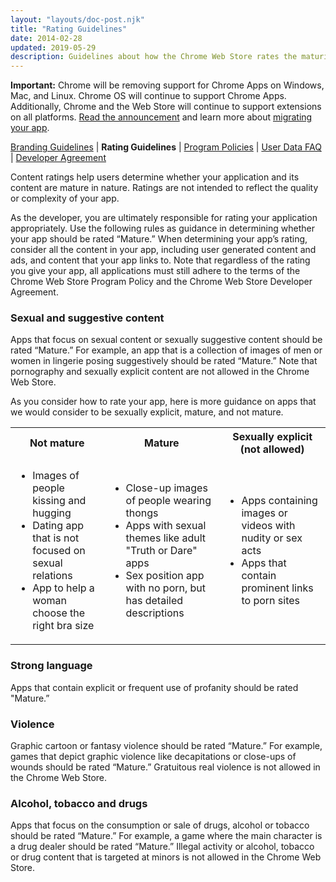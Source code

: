 ```yaml
---
layout: "layouts/doc-post.njk"
title: "Rating Guidelines"
date: 2014-02-28
updated: 2019-05-29
description: Guidelines about how the Chrome Web Store rates the maturity of content.
---
```


<div class="aside aside--caution"><b>Important:</b> Chrome will be removing support for Chrome Apps on Windows, Mac, and Linux. Chrome OS will continue to support Chrome Apps. Additionally, Chrome and the Web Store will continue to support extensions on all platforms. <a href="http://blog.chromium.org/2016/08/from-chrome-apps-to-web.html">Read the announcement</a> and learn more about <a href="https://developers.chrome.com/apps/migration">migrating your app</a>.</div>

[Branding Guidelines][3] | **Rating Guidelines** | [Program Policies][4] | [User Data FAQ][5] |
[Developer Agreement][6]

Content ratings help users determine whether your application and its content are mature in nature.
Ratings are not intended to reflect the quality or complexity of your app.

As the developer, you are ultimately responsible for rating your application appropriately. Use the
following rules as guidance in determining whether your app should be rated “Mature.” When
determining your app’s rating, consider all the content in your app, including user generated
content and ads, and content that your app links to. Note that regardless of the rating you give
your app, all applications must still adhere to the terms of the Chrome Web Store Program Policy and
the Chrome Web Store Developer Agreement.

### Sexual and suggestive content

Apps that focus on sexual content or sexually suggestive content should be rated “Mature.” For
example, an app that is a collection of images of men or women in lingerie posing suggestively
should be rated “Mature.” Note that pornography and sexually explicit content are not allowed in the
Chrome Web Store.

As you consider how to rate your app, here is more guidance on apps that we would consider to be
sexually explicit, mature, and not mature.

<table><tbody><tr><th>Not mature</th><th>Mature</th><th>Sexually explicit (not allowed)</th></tr><tr><td><ul><li>Images of people kissing and hugging</li><li>Dating app that is not focused on sexual relations</li><li>App to help a woman choose the right bra size</li></ul></td><td><ul><li>Close-up images of people wearing thongs</li><li>Apps with sexual themes like adult "Truth or Dare" apps</li><li>Sex position app with no porn, but has detailed descriptions</li></ul></td><td><ul><li>Apps containing images or videos with nudity or sex acts</li><li>Apps that contain prominent links to porn sites</li></ul></td></tr></tbody></table>

### Strong language

Apps that contain explicit or frequent use of profanity should be rated "Mature.”

### Violence

Graphic cartoon or fantasy violence should be rated “Mature.” For example, games that depict graphic
violence like decapitations or close-ups of wounds should be rated “Mature.” Gratuitous real
violence is not allowed in the Chrome Web Store.

### Alcohol, tobacco and drugs

Apps that focus on the consumption or sale of drugs, alcohol or tobacco should be rated “Mature.”
For example, a game where the main character is a drug dealer should be rated “Mature.” Illegal
activity or alcohol, tobacco or drug content that is targeted at minors is not allowed in the Chrome
Web Store.

[1]: http://blog.chromium.org/2016/08/from-chrome-apps-to-web.html
[2]: https://developers.chrome.com/apps/migration
[3]: branding.html
[4]: program_policies.html
[5]: user_data.html
[6]: terms.html
